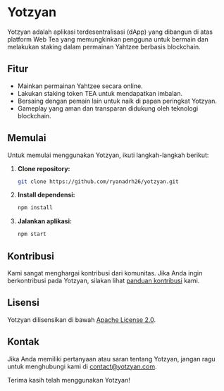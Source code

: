 # Yotzyan

Yotzyan adalah aplikasi terdesentralisasi (dApp) yang dibangun di atas platform Web Tea yang memungkinkan pengguna untuk bermain dan melakukan staking dalam permainan Yahtzee berbasis blockchain.

## Fitur

- Mainkan permainan Yahtzee secara online.
- Lakukan staking token TEA untuk mendapatkan imbalan.
- Bersaing dengan pemain lain untuk naik di papan peringkat Yotzyan.
- Gameplay yang aman dan transparan didukung oleh teknologi blockchain.

## Memulai

Untuk memulai menggunakan Yotzyan, ikuti langkah-langkah berikut:

1. **Clone repository:**
   ```bash
   git clone https://github.com/ryanadrh26/yotzyan.git
   ```

2. **Install dependensi:**
   ```bash
   npm install
   ```

3. **Jalankan aplikasi:**
   ```bash
   npm start
   ```

## Kontribusi

Kami sangat menghargai kontribusi dari komunitas. Jika Anda ingin berkontribusi pada Yotzyan, silakan lihat [panduan kontribusi](CONTRIBUTING.md) kami.

## Lisensi

Yotzyan dilisensikan di bawah [Apache License 2.0](LICENSE).

## Kontak

Jika Anda memiliki pertanyaan atau saran tentang Yotzyan, jangan ragu untuk menghubungi kami di [contact@yotzyan.com](mailto:contact@yotzyan.com).

Terima kasih telah menggunakan Yotzyan!
